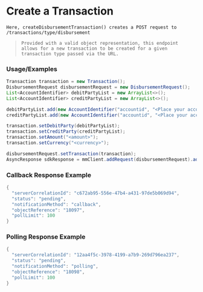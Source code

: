 # Create a Transaction

`Here, createDisbursementTransaction() creates a POST request to /transactions/type/disbursement`

> `Provided with a valid object representation, this endpoint allows for a new transaction to be created for a given transaction type passed via the URL.`

### Usage/Examples

```java
Transaction transaction = new Transaction();
DisbursementRequest disbursementRequest = new DisbursementRequest();
List<AccountIdentifier> debitPartyList = new ArrayList<>();
List<AccountIdentifier> creditPartyList = new ArrayList<>();

debitPartyList.add(new AccountIdentifier("accountid", "<Place your account id of debit party here>"));
creditPartyList.add(new AccountIdentifier("accountid", "<Place your account id of credit party here>"));

transaction.setDebitParty(debitPartyList);
transaction.setCreditParty(creditPartyList);
transaction.setAmount("<amount>");
transaction.setCurrency("<currency>");

disbursementRequest.setTransaction(transaction);
AsyncResponse sdkResponse = mmClient.addRequest(disbursementRequest).addCallBack("<Place your callback URL>").createDisbursementTransaction();
```

### Callback Response Example

```java
{
  "serverCorrelationId": "c672ab95-556e-47b4-a431-97de5b069d94",
  "status": "pending",
  "notificationMethod": "callback",
  "objectReference": "18097",
  "pollLimit": 100
}
```

### Polling Response Example

```java
{
  "serverCorrelationId": "12aa4f5c-3978-4199-a7b9-269d796ea237",
  "status": "pending",
  "notificationMethod": "polling",
  "objectReference": "18098",
  "pollLimit": 100
}
```